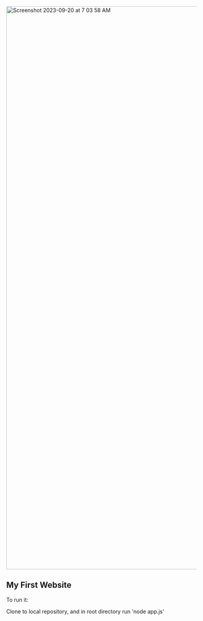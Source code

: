 <img width="1490" alt="Screenshot 2023-09-20 at 7 03 58 AM" src="https://github.com/juvie3/catsagram2/assets/130189763/23e0da7d-493d-4628-9ea7-40376210cd31">

## My First Website

To run it:

Clone to local repository, and in root directory run 'node app.js'

